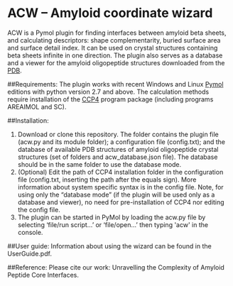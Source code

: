 # ACW – Amyloid coordinate wizard

ACW is a Pymol plugin for finding interfaces between amyloid beta sheets, and calculating descriptors: shape complementarity, buried surface area and surface detail index. It can be used on crystal structures containing beta sheets infinite in one direction. The plugin also serves as a database and a viewer for the amyloid oligopeptide structures downloaded from the [PDB](https://www.rcsb.org/). 

##Requirements:
The plugin works with recent Windows and Linux [Pymol](https://www.pymol.org/) editions with python version 2.7 and above. The calculation methods require installation of the [CCP4](https://www.ccp4.ac.uk/) program package (including programs AREAIMOL and SC). 

##Installation:
1. Download or clone this repository. 
The folder contains the plugin file (acw.py and its module folder); a configuration file (config.txt); and the database of available PDB structures of amyloid oligopeptide crystal structures (set of folders and acw_database.json file). The database should be in the same folder to use the database mode.
2. (Optional) Edit the path of CCP4 installation folder in the configuration file (config.txt, inserting the path after the equals sign). More information about system specific syntax is in the config file. Note, for using only the “database mode” (if the plugin will be used only as a database and viewer), no need for pre-installation of CCP4 nor editing the config file.
3. The plugin can be started in PyMol by loading the acw.py file by selecting ‘file/run script…’ or ‘file/open…’ then typing 'acw' in the console.

##User guide:
Information about using the wizard can be found in the UserGuide.pdf.

##Reference:
Please cite our work: Unravelling the Complexity of Amyloid Peptide Core Interfaces.
